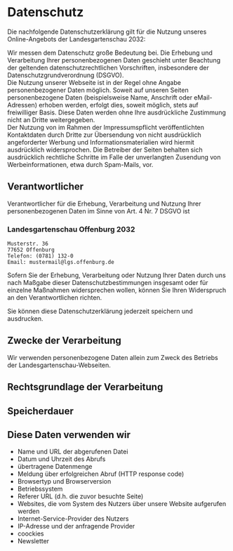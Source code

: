 # Datenschutz 

Die nachfolgende Datenschutzerklärung gilt für die Nutzung unseres Online-Angebots der Landesgartenschau 2032:

Wir messen dem Datenschutz große Bedeutung bei. Die Erhebung und Verarbeitung Ihrer personenbezogenen Daten geschieht unter Beachtung der geltenden datenschutzrechtlichen Vorschriften, insbesondere der Datenschutzgrundverordnung (DSGVO).
</br>
Die Nutzung unserer Webseite ist in der Regel ohne Angabe personenbezogener Daten möglich. Soweit auf unseren Seiten personenbezogene Daten (beispielsweise Name, Anschrift oder eMail-Adressen) erhoben werden, erfolgt dies, soweit möglich, stets auf freiwilliger Basis. Diese Daten werden ohne Ihre ausdrückliche Zustimmung nicht an Dritte weitergegeben. 
</br>
Der Nutzung von im Rahmen der Impressumspflicht veröffentlichten Kontaktdaten durch Dritte zur Übersendung von nicht ausdrücklich angeforderter Werbung und Informationsmaterialien wird hiermit ausdrücklich widersprochen. Die Betreiber der Seiten behalten sich ausdrücklich rechtliche Schritte im Falle der unverlangten Zusendung von Werbeinformationen, etwa durch Spam-Mails, vor.

## Verantwortlicher 

Verantwortlicher für die Erhebung, Verarbeitung und Nutzung Ihrer personenbezogenen Daten im Sinne von Art. 4 Nr. 7 DSGVO ist

### Landesgartenschau Offenburg 2032
```
Musterstr. 36
77652 Offenburg
Telefon: (0781) 132-0
Email: mustermail@lgs.offenburg.de
```
Sofern Sie der Erhebung, Verarbeitung oder Nutzung Ihrer Daten durch uns nach Maßgabe dieser Datenschutzbestimmungen insgesamt oder für einzelne Maßnahmen widersprechen wollen, können Sie Ihren Widerspruch an den Verantwortlichen richten.

Sie können diese Datenschutzerklärung jederzeit speichern und ausdrucken.

## Zwecke der Verarbeitung
Wir verwenden personenbezogene Daten allein zum Zweck des Betriebs der Landesgartenschau-Webseiten.

## Rechtsgrundlage der Verarbeitung

## Speicherdauer


## Diese Daten verwenden wir
- Name und URL der abgerufenen Datei
- Datum und Uhrzeit des Abrufs
- übertragene Datenmenge
- Meldung über erfolgreichen Abruf (HTTP response code)
- Browsertyp und Browserversion
- Betriebssystem
- Referer URL (d.h. die zuvor besuchte Seite)
- Websites, die vom System des Nutzers über unsere Website aufgerufen werden
- Internet-Service-Provider des Nutzers
- IP-Adresse und der anfragende Provider 
- coockies
- Newsletter


